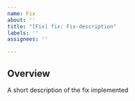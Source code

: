 ```yaml
---
name: Fix
about: ''
title: "[Fix] fix: Fix-description"
labels: ''
assignees: ''

---
```



## Overview

A short description of the fix implemented